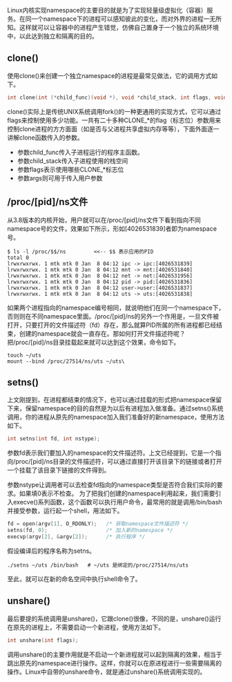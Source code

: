 Linux内核实现namespace的主要目的就是为了实现轻量级虚拟化（容器）服务。在同一个namespace下的进程可以感知彼此的变化，而对外界的进程一无所知。这样就可以让容器中的进程产生错觉，仿佛自己置身于一个独立的系统环境中，以此达到独立和隔离的目的。

## clone()

使用clone()来创建一个独立namespace的进程是最常见做法，它的调用方式如下。

```c
int clone(int (*child_func)(void *), void *child_stack, int flags, void *arg);
```

clone()实际上是传统UNIX系统调用fork()的一种更通用的实现方式，它可以通过flags来控制使用多少功能。一共有二十多种CLONE_*的flag（标志位）参数用来控制clone进程的方方面面（如是否与父进程共享虚拟内存等等），下面外面逐一讲解clone函数传入的参数。

+ 参数child_func传入子进程运行的程序主函数。
+ 参数child_stack传入子进程使用的栈空间
+ 参数flags表示使用哪些CLONE_*标志位
+ 参数args则可用于传入用户参数

## /proc/[pid]/ns文件

从3.8版本的内核开始，用户就可以在/proc/[pid]/ns文件下看到指向不同namespace号的文件，效果如下所示，形如[4026531839]者即为namespace号。

```shell
$ ls -l /proc/$$/ns         <<-- $$ 表示应用的PID
total 0
lrwxrwxrwx. 1 mtk mtk 0 Jan  8 04:12 ipc -> ipc:[4026531839]
lrwxrwxrwx. 1 mtk mtk 0 Jan  8 04:12 mnt -> mnt:[4026531840]
lrwxrwxrwx. 1 mtk mtk 0 Jan  8 04:12 net -> net:[4026531956]
lrwxrwxrwx. 1 mtk mtk 0 Jan  8 04:12 pid -> pid:[4026531836]
lrwxrwxrwx. 1 mtk mtk 0 Jan  8 04:12 user->user:[4026531837]
lrwxrwxrwx. 1 mtk mtk 0 Jan  8 04:12 uts -> uts:[4026531838]
```

如果两个进程指向的namespace编号相同，就说明他们在同一个namespace下，否则则在不同namespace里面。/proc/[pid]/ns的另外一个作用是，一旦文件被打开，只要打开的文件描述符（fd）存在，那么就算PID所属的所有进程都已经结束，创建的namespace就会一直存在。那如何打开文件描述符呢？把/proc/[pid]/ns目录挂载起来就可以达到这个效果，命令如下。

```shell
touch ~/uts
mount --bind /proc/27514/ns/uts ~/uts\
```

## setns()

上文刚提到，在进程都结束的情况下，也可以通过挂载的形式把namespace保留下来，保留namespace的目的自然是为以后有进程加入做准备。通过setns()系统调用，你的进程从原先的namespace加入我们准备好的新namespace，使用方法如下。

```c
int setns(int fd, int nstype);
```

参数fd表示我们要加入的namespace的文件描述符。上文已经提到，它是一个指向/proc/[pid]/ns目录的文件描述符，可以通过直接打开该目录下的链接或者打开一个挂载了该目录下链接的文件得到。

参数nstype让调用者可以去检查fd指向的namespace类型是否符合我们实际的要求。如果填0表示不检查。
为了把我们创建的namespace利用起来，我们需要引入execve()系列函数，这个函数可以执行用户命令，最常用的就是调用/bin/bash并接受参数，运行起一个shell，用法如下。

```c
fd = open(argv[1], O_RDONLY);   /* 获取namespace文件描述符 */
setns(fd, 0);                   /* 加入新的namespace */
execvp(argv[2], &argv[2]);      /* 执行程序 */
```
假设编译后的程序名称为setns。

```shell
./setns ~/uts /bin/bash   # ~/uts 是绑定的/proc/27514/ns/uts
```
至此，就可以在新的命名空间中执行shell命令了。

## unshare()

最后要提的系统调用是unshare()，它跟clone()很像，不同的是，unshare()运行在原先的进程上，不需要启动一个新进程，使用方法如下。

```c
int unshare(int flags);
```

调用unshare()的主要作用就是不启动一个新进程就可以起到隔离的效果，相当于跳出原先的namespace进行操作。这样，你就可以在原进程进行一些需要隔离的操作。Linux中自带的unshare命令，就是通过unshare()系统调用实现的。
